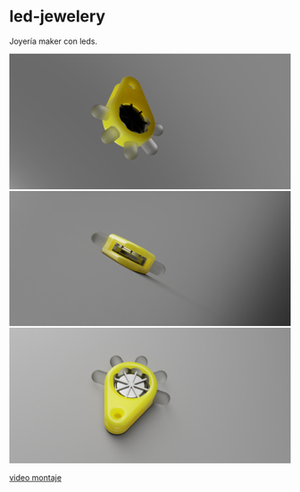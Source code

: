 # led-jewelery
Joyería maker con leds.  
  
![Vista personalizada 1](https://github.com/DrYouu/led-jewelery/blob/main/assets/pendiente_2025-Jun-16_11-06-14AM-000_CustomizedView15410268743.png)  
![Vista personalizada 2](https://github.com/DrYouu/led-jewelery/blob/main/assets/pendiente_2025-Jun-16_11-06-25AM-000_CustomizedView3237360802.png)  
![Vista personalizada 3](https://github.com/DrYouu/led-jewelery/blob/main/assets/pendiente_2025-Jun-16_11-06-39AM-000_CustomizedView28989418175.png)  
  
[video montaje](https://youtu.be/iEukilTvWiI)  
